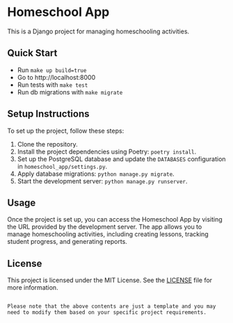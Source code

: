 # Homeschool App

This is a Django project for managing homeschooling activities.

## Quick Start

* Run `make up build=true`
* Go to http://localhost:8000
* Run tests with `make test`
* Run db migrations with `make migrate`

## Setup Instructions

To set up the project, follow these steps:

1. Clone the repository.
2. Install the project dependencies using Poetry: `poetry install`.
3. Set up the PostgreSQL database and update the `DATABASES` configuration in `homeschool_app/settings.py`.
4. Apply database migrations: `python manage.py migrate`.
5. Start the development server: `python manage.py runserver`.

## Usage

Once the project is set up, you can access the Homeschool App by visiting the URL provided by the development server. The app allows you to manage homeschooling activities, including creating lessons, tracking student progress, and generating reports.

## License

This project is licensed under the MIT License. See the [LICENSE](LICENSE) file for more information.
```

Please note that the above contents are just a template and you may need to modify them based on your specific project requirements.